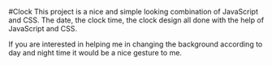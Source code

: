 #Clock
This project is a nice and simple looking combination of JavaScript and CSS.
The date, the clock time, the clock design all done with the help of JavaScript and CSS.

If you are interested in helping me in changing the background according to day and night time it would be a nice gesture to me.

